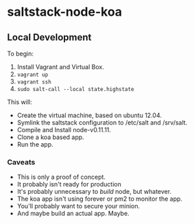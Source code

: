 saltstack-node-koa
==================


## Local Development

To begin:

1. Install Vagrant and Virtual Box.
2. `vagrant up`
3. `vagrant ssh`
4. `sudo salt-call --local state.highstate`

This will:

* Create the virtual machine, based on ubuntu 12.04.
* Symlink the saltstack configuration to /etc/salt and /srv/salt.
* Compile and Install node-v0.11.11.
* Clone a koa based app.
* Run the app.

### Caveats

* This is only a proof of concept.
* It probably isn't ready for production
* It's probably unnecessary to *build* node, but whatever.
* The koa app isn't using forever or pm2 to monitor the app.
* You'll probably want to secure your minion.
* And maybe build an actual app. Maybe.

